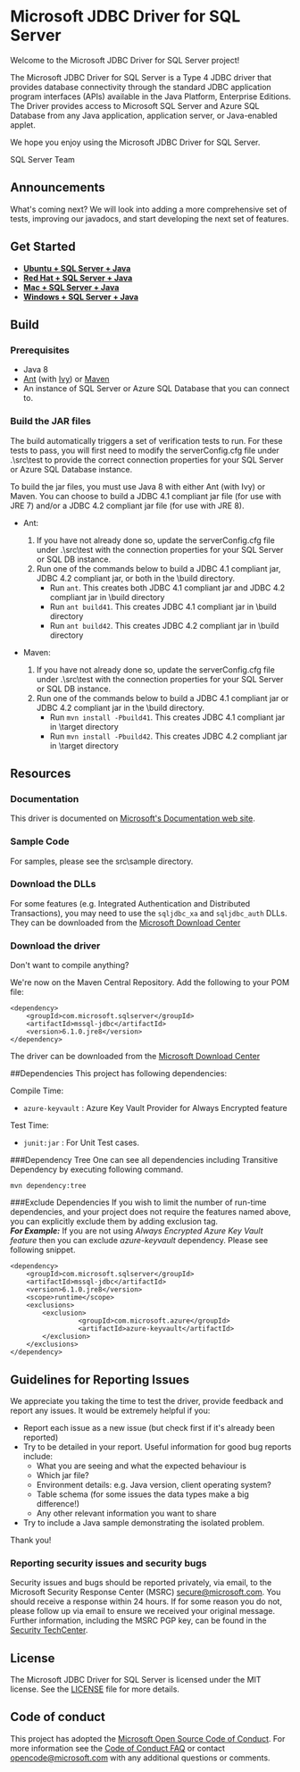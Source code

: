 # Microsoft JDBC Driver for SQL Server

Welcome to the Microsoft JDBC Driver for SQL Server project!

The Microsoft JDBC Driver for SQL Server is a Type 4 JDBC driver that provides database connectivity through the standard JDBC application program interfaces (APIs) available in the Java Platform, Enterprise Editions. The Driver provides access to Microsoft SQL Server and Azure SQL Database from any Java application, application server, or Java-enabled applet.

We hope you enjoy using the Microsoft JDBC Driver for SQL Server.

SQL Server Team


## Announcements
What's coming next?  We will look into adding a more comprehensive set of tests, improving our javadocs, and start developing the next set of features.

## Get Started 
* [**Ubuntu + SQL Server + Java**](https://www.microsoft.com/en-us/sql-server/developer-get-started/java-ubuntu) 
* [**Red Hat + SQL Server + Java**](https://www.microsoft.com/en-us/sql-server/developer-get-started/java-rhel)
* [**Mac + SQL Server + Java**](https://www.microsoft.com/en-us/sql-server/developer-get-started/java-mac)
* [**Windows + SQL Server + Java**](https://www.microsoft.com/en-us/sql-server/developer-get-started/java-windows)


## Build
### Prerequisites
* Java 8
* [Ant](http://ant.apache.org/manual/install.html) (with [Ivy](https://ant.apache.org/ivy/download.cgi)) or [Maven](http://maven.apache.org/download.cgi)
* An instance of SQL Server or Azure SQL Database that you can connect to. 

### Build the JAR files
The build automatically triggers a set of verification tests to run.  For these tests to pass, you will first need to modify the serverConfig.cfg file under .\src\test to provide the correct connection properties for your SQL Server or Azure SQL Database instance.

To build the jar files, you must use Java 8 with either Ant (with Ivy) or Maven.  You can choose to build a JDBC 4.1 compliant jar file (for use with JRE 7) and/or a JDBC 4.2 compliant jar file (for use with JRE 8).

* Ant:
	1. If you have not already done so, update the serverConfig.cfg file under .\src\test with the connection properties for your SQL Server or SQL DB instance.
	2. Run one of the commands below to build a JDBC 4.1 compliant jar, JDBC 4.2 compliant jar, or both in the \build directory. 
		* Run `ant`. This creates both JDBC 4.1 compliant jar and JDBC 4.2 compliant jar in \build directory
    	* Run `ant build41`. This creates JDBC 4.1 compliant jar in \build directory
    	* Run `ant build42`. This creates JDBC 4.2 compliant jar in \build directory

* Maven:
	1. If you have not already done so, update the serverConfig.cfg file under .\src\test with the connection properties for your SQL Server or SQL DB instance.
	2. Run one of the commands below to build a JDBC 4.1 compliant jar or JDBC 4.2 compliant jar in the \build directory. 
    	* Run `mvn install -Pbuild41`. This creates JDBC 4.1 compliant jar in \target directory
    	* Run `mvn install -Pbuild42`. This creates JDBC 4.2 compliant jar in \target directory

## Resources

### Documentation
This driver is documented on [Microsoft's Documentation web site](https://msdn.microsoft.com/en-us/library/mt720657).

### Sample Code
For samples, please see the src\sample directory.

### Download the DLLs
For some features (e.g. Integrated Authentication and Distributed Transactions), you may need to use the `sqljdbc_xa` and `sqljdbc_auth` DLLs. They can be downloaded from the [Microsoft Download Center](https://www.microsoft.com/en-us/download/details.aspx?displaylang=en&id=11774)

### Download the driver
Don't want to compile anything?

We're now on the Maven Central Repository. Add the following to your POM file:

```
<dependency>
	<groupId>com.microsoft.sqlserver</groupId>
	<artifactId>mssql-jdbc</artifactId>
	<version>6.1.0.jre8</version>
</dependency>
```

The driver can be downloaded from the [Microsoft Download Center](https://www.microsoft.com/en-us/download/details.aspx?displaylang=en&id=11774)

##Dependencies
This project has following dependencies: 

Compile Time:
 - `azure-keyvault` : Azure Key Vault Provider for Always Encrypted feature

Test Time:
 - `junit:jar`   : For Unit Test cases.

###Dependency Tree
One can see all dependencies including Transitive Dependency by executing following command.
``` 
mvn dependency:tree
```

###Exclude Dependencies
If you wish to limit the number of run-time dependencies, and your project does not require the features named above, you can explicitly exclude them by adding exclusion tag.  
***For Example:*** If you are not using *Always Encrypted Azure Key Vault feature* then you can exclude *azure-keyvault* dependency. Please see following snippet. 
```
<dependency>
	<groupId>com.microsoft.sqlserver</groupId>
	<artifactId>mssql-jdbc</artifactId>
	<version>6.1.0.jre8</version>
	<scope>runtime</scope>
	<exclusions>
		<exclusion>
		         <groupId>com.microsoft.azure</groupId>
		         <artifactId>azure-keyvault</artifactId>
		</exclusion>
    </exclusions>
</dependency>
```

## Guidelines for Reporting Issues
We appreciate you taking the time to test the driver, provide feedback and report any issues.  It would be extremely helpful if you:

- Report each issue as a new issue (but check first if it's already been reported)
- Try to be detailed in your report. Useful information for good bug reports include:
  * What you are seeing and what the expected behaviour is
  *  Which jar file?
  * Environment details: e.g. Java version, client operating system?
  * Table schema (for some issues the data types make a big difference!)
  * Any other relevant information you want to share
- Try to include a Java sample demonstrating the isolated problem.

Thank you!

### Reporting security issues and security bugs
Security issues and bugs should be reported privately, via email, to the Microsoft Security Response Center (MSRC) [secure@microsoft.com](mailto:secure@microsoft.com). You should receive a response within 24 hours. If for some reason you do not, please follow up via email to ensure we received your original message. Further information, including the MSRC PGP key, can be found in the [Security TechCenter](https://technet.microsoft.com/en-us/security/ff852094.aspx).


## License
The Microsoft JDBC Driver for SQL Server is licensed under the MIT license. See the [LICENSE](https://github.com/Microsoft/mssql-jdbc/blob/master/LICENSE) file for more details.



## Code of conduct
This project has adopted the [Microsoft Open Source Code of Conduct](https://opensource.microsoft.com/codeofconduct/). For more information see the [Code of Conduct FAQ](https://opensource.microsoft.com/codeofconduct/faq/) or contact [opencode@microsoft.com](mailto:opencode@microsoft.com) with any additional questions or comments.
